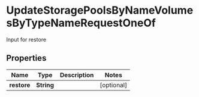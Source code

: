 

# UpdateStoragePoolsByNameVolumesByTypeNameRequestOneOf

Input for restore
## Properties

Name | Type | Description | Notes
------------ | ------------- | ------------- | -------------
**restore** | **String** |  |  [optional]



